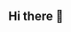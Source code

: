 ## Hi there 👋

<!--
**vxry3/vxry3** is a ✨ _special_ ✨ repository because its `README.md` (this file) appears on your GitHub profile.

Here are some ideas to get you started:

- 🔭 I’m currently working on Website
- 🌱 I’m currently learning Py/js/html/css/C+/c#
- 👯 I’m looking to collaborate on making more bots
- 🤔 I’m looking for help with Making a Css for krunker.io
- 💬 Ask me about Coding
- 📫 How to reach me: Discord: sheluvsbyron Email: sclrxd451@gmail.com
- 😄 Pronouns: He/Him
- ⚡ Fun fact: I'm 15
-->
